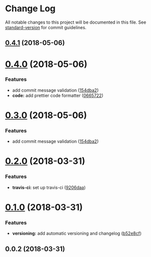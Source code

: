 # Change Log

All notable changes to this project will be documented in this file. See [standard-version](https://github.com/conventional-changelog/standard-version) for commit guidelines.

<a name="0.4.1"></a>

## [0.4.1](https://github.com/adailtonribeiro/ar-error-message/compare/v0.4.0...v0.4.1) (2018-05-06)

<a name="0.4.0"></a>

# [0.4.0](https://github.com/adailtonribeiro/ar-error-message/compare/v0.2.0...v0.4.0) (2018-05-06)

### Features

* add commit message validation ([154dba2](https://github.com/adailtonribeiro/ar-error-message/commit/154dba2))
* **code:** add prettier code formatter ([0665722](https://github.com/adailtonribeiro/ar-error-message/commit/0665722))

<a name="0.3.0"></a>

# [0.3.0](https://github.com/adailtonribeiro/ar-error-message/compare/v0.2.0...v0.3.0) (2018-05-06)

### Features

* add commit message validation ([154dba2](https://github.com/adailtonribeiro/ar-error-message/commit/154dba2))

<a name="0.2.0"></a>

# [0.2.0](https://github.com/adailtonribeiro/ar-error-message/compare/v0.1.0...v0.2.0) (2018-03-31)

### Features

* **travis-ci:** set up travis-ci ([9206daa](https://github.com/adailtonribeiro/ar-error-message/commit/9206daa))

<a name="0.1.0"></a>

# [0.1.0](https://github.com/adailtonribeiro/ar-error-message/compare/v0.0.2...v0.1.0) (2018-03-31)

### Features

* **versioning:** add automatic versioning and changelog ([b52e8cf](https://github.com/adailtonribeiro/ar-error-message/commit/b52e8cf))

<a name="0.0.2"></a>

## 0.0.2 (2018-03-31)
